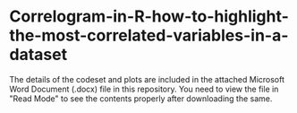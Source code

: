 # Correlogram-in-R-how-to-highlight-the-most-correlated-variables-in-a-dataset

The details of the codeset and plots are included in the attached Microsoft Word Document (.docx) file in this repository. 
You need to view the file in "Read Mode" to see the contents properly after downloading the same.
